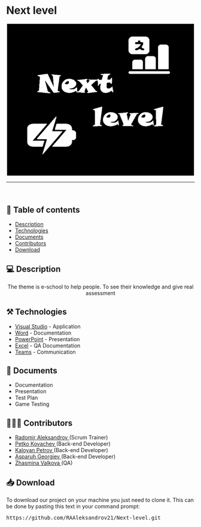 <h1>Next level</h1>
<p align = "center">
  <img src = "Pictures/Next level.logo.png" alt = "Next level.logo.png" width="500px">
</p>

<hr>

<br>


## 📝 Table of contents

- [Description](#description)
- [Technologies](#technologies)
- [Documents](#documents)
- [Contributors](#contributors)
- [Download](#download)


## 💻 Description <a name="description"></a>

<p align = "center">
  The theme is e-school to help people. To see their knowledge and give real assessment
</p>


## ⚒️ Technologies <a name="technologies"></a>

- [Visual Studio](https://visualstudio.microsoft.com/) - Application 
- [Word](https://www.microsoft.com/en-us/microsoft-365/word) - Documentation
- [PowerPoint](https://www.microsoft.com/en-us/microsoft-365/powerpoint) - Presentation
- [Excel](https://www.microsoft.com/en-us/microsoft-365/excel) - QA Documentation
- [Teams](https://teams.microsoft.com/) - Communication


## 📄 Documents <a name="documents"></a>

- Documentation
- Presentation
- Test Plan
- Game Testing

## 🧑🏻‍💻 Contributors <a name="contributors"></a>

- <a href = "https://github.com/RAAleksandrov21"> Radomir Aleksandrov </a> (Scrum Trainer)
- <a href = "https://github.com/PPKovachev22"> Petko Kovachev </a> (Back-end Developer)
- <a href = "https://github.com/KSPetrov22"> Kaloyan Petrov </a> (Back-end Developer)
- <a href = "https://github.com/AZGeorgiev22"> Asparuh Georgiev </a> (Back-end Developer)
- <a href = "https://github.com/ZIValkova21"> Zhasmina Valkova </a> (QA)

## 📥 Download <a name="download"></a>

<p>To download our project on your machine you just need to clone it. This can be done by pasting this text in your command prompt:</p>

<pre>https://github.com/RAAleksandrov21/Next-level.git</pre>
